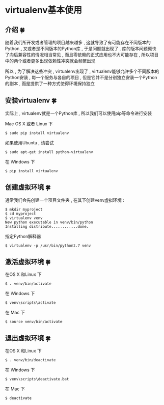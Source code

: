 # virtualenv基本使用




<extoc></extoc>

## 介绍  🍀

随着我们所开发或者管理的项目越来越多 , 这就导致了有可能存在不同版本的Python , 又或者是不同版本的Python库 , 于是问题就出现了 , 库的版本问题颇快了向后兼容性的情况相当常见 , 而且零依赖的正式应用也不大可能存在 , 所以项目中的两个或者更多出现依赖性冲突就会频繁出现

所以 , 为了解决这些冲突 , virtualenv出现了 , virtualenv能够允许多个不同版本的Python安装 , 每一个服务与各自的项目 , 但是它并不是分别独立安装一个Python的副本 , 而是提供了一种方式使得环境保持独立

## 安装virtualenv  🍀

实际上 , virtualenv就是一个Python库 , 所以我们可以使用pip等命令进行安装

Mac OS X 或者 Linux 下

```shell
$ sudo pip install virtualenv
```

如果使用Ubuntu , 请尝试

```shell
$ sudo apt-get install python-virtualenv
```

在 Windows 下

```shell
$ pip install virtualenv
```



## 创建虚拟环境  🍀

通常我们会先创建一个项目文件夹 , 在其下创建venv虚拟环境 :

```shell
$ mkdir myproject
$ cd myproject
$ virtualenv venv
New python executable in venv/bin/python
Installing distribute............done.
```

指定Python解释器

```shell
$ virtualenv -p /usr/bin/python2.7 venv
```

## 激活虚拟环境  🍀

在OS X 和Linux 下

```shell
$ . venv/bin/activate
```

在 Windows 下

```shell
$ venv\scripts\activate
```

在 Mac 下

```shell
$ source venv/bin/activate
```


## 退出虚拟环境  🍀

在OS X 和Linux 下

```shell
$ . venv/bin/deactivate
```

在 Windows 下

```shell
$ venv\scripts\deactivate.bat
```

在 Mac 下

```shell
$ deactivate
```

